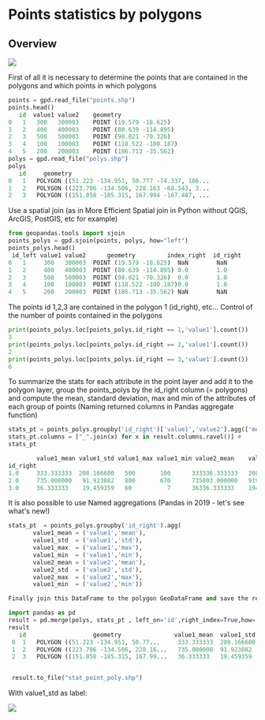 # Points statistics by polygons
## Overview

![](https://i.stack.imgur.com/Di39x.png)

First of all it is necessary to determine the points that are contained in the polygons and which points in which polygons

```python
points = gpd.read_file("points.shp")
points.head()
   id  value1 value2    geometry
0   1   300   300003    POINT (19.579 -18.625)
1   2   400   400003    POINT (80.639 -114.895)
2   3   500   500003    POINT (98.021 -70.326)
3   4   100   100003    POINT (118.522 -100.187)
4   5   200   200003    POINT (186.713 -35.562)
polys = gpd.read_file("polys.shp")
polys
   id     geometry
0   1   POLYGON ((51.223 -134.951, 50.777 -74.337, 106...
1   2   POLYGON ((223.706 -134.506, 228.163 -68.543, 3...
2   3   POLYGON ((151.058 -185.315, 167.994 -167.487, ...
```
Use a spatial join (as in More Efficient Spatial join in Python without QGIS, ArcGIS, PostGIS, etc for example)

```python
from geopandas.tools import sjoin
points_polys = gpd.sjoin(points, polys, how="left")
points_polys.head()
 id_left value1 value2      geometry         index_right  id_right
0   1     300   300003  POINT (19.579 -18.625)  NaN        NaN
1   2     400   400003  POINT (80.639 -114.895) 0.0        1.0
2   3     500   500003  POINT (98.021 -70.326)  0.0        1.0
3   4     100   100003  POINT (118.522 -100.187)0.0        1.0
4   5     200   200003  POINT (186.713 -35.562) NaN        NaN
```

The points id 1,2,3 are contained in the polygon 1 (id_right), etc...
Control of the number of points contained in the polygons 


```python
print(points_polys.loc[points_polys.id_right == 1,'value1'].count())
3
print(points_polys.loc[points_polys.id_right == 2,'value1'].count())
2
print(points_polys.loc[points_polys.id_right == 3,'value1'].count())
6
```
To summarize the stats for each attribute in the point layer and add it to the polygon layer, group the points_polys by the id_right column (= polygons) and compute the mean, standard deviation, max and min of the attributes of each group of points (Naming returned columns in Pandas aggregate function)

```python
stats_pt = points_polys.groupby('id_right')['value1','value2'].agg(['mean','std','max','min'])
stats_pt.columns = ["_".join(x) for x in result.columns.ravel()] # 
stats_pt 

        value1_mean value1_std value1_max value1_min value2_mean    value2_std    value2_max value2_min
id_right                                
1.0     333.333333  208.166600   500       100      333336.333333   208166.599947   500003    100003
2.0     735.000000   91.923882   800       670      735003.000000   91923.881554    800003    670003
3.0     36.333333    19.459359   60          7      36336.333333    19459.359359    60003       7003

```

It is also possible to use Named aggregations (Pandas in 2019 - let's see what's new!)

```python
stats_pt  = points_polys.groupby('id_right').agg( 
       value1_mean = ('value1','mean'),
       value1_std  = ('value1','std'),
       value1_max  = ('value1','max'),
       value1_min  = ('value1','min'),
       value2_mean = ('value2','mean'),
       value2_std  = ('value2','std'),
       value2_max  = ('value2','max'),
       value1_min  = ('value2','min'))

Finally join this DataFrame to the polygon GeoDataFrame and save the resulting layer

import pandas as pd
result = pd.merge(polys, stats_pt , left_on='id',right_index=True,how='outer')
result
   id                   geometry               value1_mean  value1_std  value1_max  value1_min  value2_mean   value2_std      value2_max value2_min
 0  1   POLYGON ((51.223 -134.951, 50.77...     333.333333  208.166600    500         100       333336.333333   208166.599947 500003    100003
 1  2   POLYGON ((223.706 -134.506, 228.16...   735.000000  91.923882     800         670       735003.000000   91923.881554  800003    670003
 2  3   POLYGON ((151.058 -185.315, 167.99...   36.333333   19.459359      60           7       36336.333333    19459.359359  60003       7003


 result.to_file("stat_point_poly.shp")

```

With value1_std as label:


![](https://i.stack.imgur.com/bKotf.png)

